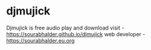 # djmujick
Djmujick is free audio play and download
visit - https://sourabhalder.github.io/djmujick 
web developer - https://sourabhalder.eu.org
